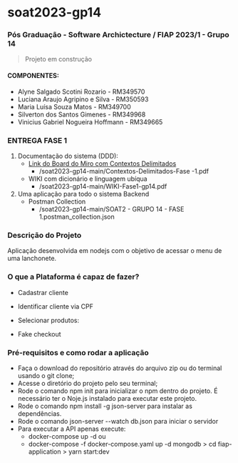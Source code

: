 # soat2023-gp14
### Pós Graduação - Software Archictecture / FIAP 2023/1 - Grupo 14
>  Projeto em construção

#### COMPONENTES:
- Alyne Salgado Scotini Rozario - RM349570
- Luciana Araujo Agripino e Silva - RM350593 
- Maria Luísa Souza Matos - RM349700 
- Silverton dos Santos Gimenes - RM349968
- Vinicius Gabriel Nogueira Hoffmann - RM349665 

### ENTREGA FASE 1
1. Documentação do sistema (DDD):
   - [Link do Board do Miro com Contextos Delimitados](https://miro.com/app/board/uXjVMLGA6LU=/)
     - /soat2023-gp14-main/Contextos-Delimitados-Fase -1.pdf
   - WIKI com dicionário e linguagem ubíqua 
     - /soat2023-gp14-main/WIKI-Fase1-gp14.pdf
2. Uma aplicação para todo o sistema Backend
   - Postman Collection 
     - /soat2023-gp14-main/SOAT2 - GRUPO 14 - FASE 1.postman_collection.json

### Descrição do Projeto
Aplicação desenvolvida em nodejs com o objetivo de acessar o menu de uma lanchonete.

### O que a Plataforma é capaz de fazer?

- Cadastrar cliente

- Identificar cliente via CPF

- Selecionar produtos:

- Fake checkout


### Pré-requisitos e como rodar a aplicação

- Faça o download do repositório através do arquivo zip ou do terminal usando o git clone;
- Acesse o diretório do projeto pelo seu terminal;
- Rode o comando npm init para inicializar o npm dentro do projeto. É necessário ter o Noje.js instalado para executar este projeto.
- Rode o comando npm install -g json-server para instalar as dependências.
- Rode o comando json-server --watch db.json para iniciar o servidor
- Para executar a API apenas execute: 
  - docker-compose up -d ou
  - docker-compose -f docker-compose.yaml up -d mongodb > cd fiap-application > yarn start:dev